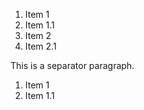  1. Item 1
 9. Item 1.1
10. Item 2
99. Item 2.1

This is a separator paragraph.

   1. Item 1
   999. Item 1.1

